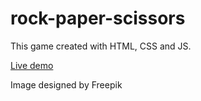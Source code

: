 # rock-paper-scissors

This game created with HTML, CSS and JS.

<a href="https://emreipekci.github.io/rock-paper-scissors/">Live demo<a/>


Image designed by Freepik
